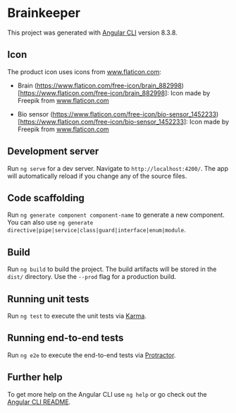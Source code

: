 # Brainkeeper

This project was generated with [Angular CLI](https://github.com/angular/angular-cli) version 8.3.8.

## Icon

The product icon uses icons from www.flaticon.com:

* Brain (https://www.flaticon.com/free-icon/brain_882998)[https://www.flaticon.com/free-icon/brain_882998]: Icon made by Freepik from www.flaticon.com

* Bio sensor (https://www.flaticon.com/free-icon/bio-sensor_1452233)[https://www.flaticon.com/free-icon/bio-sensor_1452233]: Icon made by Freepik from www.flaticon.com

## Development server

Run `ng serve` for a dev server. Navigate to `http://localhost:4200/`. The app will automatically reload if you change any of the source files.

## Code scaffolding

Run `ng generate component component-name` to generate a new component. You can also use `ng generate directive|pipe|service|class|guard|interface|enum|module`.

## Build

Run `ng build` to build the project. The build artifacts will be stored in the `dist/` directory. Use the `--prod` flag for a production build.

## Running unit tests

Run `ng test` to execute the unit tests via [Karma](https://karma-runner.github.io).

## Running end-to-end tests

Run `ng e2e` to execute the end-to-end tests via [Protractor](http://www.protractortest.org/).

## Further help

To get more help on the Angular CLI use `ng help` or go check out the [Angular CLI README](https://github.com/angular/angular-cli/blob/master/README.md).

